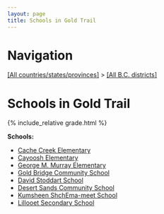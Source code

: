 ```yaml
---
layout: page
title: Schools in Gold Trail
---
```

# Navigation

[[All countries/states/provinces]](../..) > [[All B.C. districts]](..)

# Schools in Gold Trail

{% include_relative grade.html %}

**Schools:**

- [Cache Creek Elementary](Cache_Creek_Elementary.md)
- [Cayoosh Elementary](Cayoosh_Elementary.md)
- [George M. Murray Elementary](George_M._Murray_Elementary.md)
- [Gold Bridge Community School](Gold_Bridge_Community_School.md)
- [David Stoddart School](David_Stoddart_School.md)
- [Desert Sands Community School](Desert_Sands_Community_School.md)
- [Kumsheen ShchEma-meet School](Kumsheen_ShchEma-meet_School.md)
- [Lillooet Secondary School](Lillooet_Secondary_School.md)
